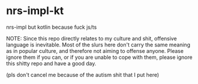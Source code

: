 # nrs-impl-kt
nrs-impl but kotlin because fuck js/ts

NOTE: Since this repo directly relates to my culture and shit, offensive language is inevitable. Most of the slurs here don't carry the same meaning as in popular culture, and therefore not aiming to offense anyone. Please ignore them if you can, or if you are unable to cope with them, please ignore this shitty repo and have a good day.

(pls don't cancel me because of the autism shit that I put here)
